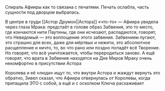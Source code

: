 
Спираль Афииры как то связана с печатями. Печать ослабла, часть сущности под дворцом выбралась. 


В центре в груди [[Астор Друмон||Астора]] «что-то» — Афиира увидела через глаза Мрака: предстаёт в голове образ Забвения, это то место, где кончаются нити Паутины, где они исчезают, распадаются, говорят, что Неведомый — это воплощение этого забвения. Забвением пугают, это страшно для всех, даже для мёртвых и нежити, это абсолютное расщепление и ничто, то, во что рано или поздно попадёт всё Творение. Но говорят, что всё уничтожается, чтобы переродиться заново. А ещё говорят, что врата в Забвение находятся на Дне Миров
Мраку очень некомфортно в присутствии Астора

Королева и её «люди» ищут то, что внутри Астора и жаждут вернуть это обратно, Зивел сказал, что Афиира отвернулась от Королевы, когда притащила ЭТО с собой, а ещё и с осколком Ключа расхаживает